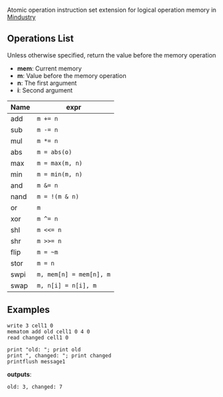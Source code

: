 Atomic operation instruction set extension for logical operation memory in [Mindustry]

[Mindustry]: https://github.com/Anuken/Mindustry

Operations List
-------------------------------------------------------------------------------

Unless otherwise specified, return the value before the memory operation

- **mem**: Current memory
- **m**: Value before the memory operation
- **n**: The first argument
- **i**: Second argument

| Name | expr                    |
| ---  | ---                     |
| add  | `m += n`                |
| sub  | `m -= n`                |
| mul  | `m *= n`                |
| abs  | `m = abs(o)`            |
| max  | `m = max(m, n)`         |
| min  | `m = min(m, n)`         |
| and  | `m &= n`                |
| nand | `m = !(m & n)`          |
| or   | `m `|= n                |
| xor  | `m ^= n`                |
| shl  | `m <<= n`               |
| shr  | `m >>= n`               |
| flip | `m = ~m`                |
| stor | `m = n`                 |
| swpi | `m, mem[n] = mem[n], m` |
| swap | `m, n[i] = n[i], m`     |


Examples
-------------------------------------------------------------------------------

```
write 3 cell1 0
mematom add old cell1 0 4 0
read changed cell1 0

print "old: "; print old
print ", changed: "; print changed
printflush message1
```

**outputs**:

```
old: 3, changed: 7
```
